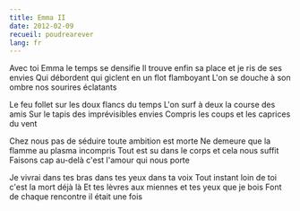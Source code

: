 ```yaml
---
title: Emma II
date: 2012-02-09
recueil: poudrearever
lang: fr
---
```


Avec toi Emma le temps se densifie
Il trouve enfin sa place et je ris de ses envies
Qui débordent qui giclent en un flot flamboyant
L'on se douche à son ombre nos sourires éclatants

Le feu follet sur les doux flancs du temps
L'on surf à deux la course des amis
Sur le tapis des imprévisibles envies
Compris les coups et les caprices du vent

Chez nous pas de séduire toute ambition est morte
Ne demeure que la flamme au plasma incompris
Tout est su dans le corps et cela nous suffit
Faisons cap au-delà c'est l'amour qui nous porte

Je vivrai dans tes bras dans tes yeux dans ta voix
Tout instant loin de toi c'est la mort déjà là
Et tes lèvres aux miennes et tes yeux que je bois
Font de chaque rencontre il était une fois
